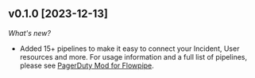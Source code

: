 ## v0.1.0 [2023-12-13]

_What's new?_

- Added 15+ pipelines to make it easy to connect your Incident, User resources and more. For usage information and a full list of pipelines, please see [PagerDuty Mod for Flowpipe](https://hub.flowpipe.io/mods/turbot/pagerduty).
